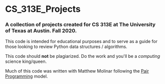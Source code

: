 CS_313E_Projects
===================
### A collection of projects created for CS 313E at The University of Texas at Austin. Fall 2020.

This code is intended for educational purposes and to serve as a guide for those looking to review Python data structures / algorithms.

This code should __not__ be plagiarized. Do the work and you'll be a *computing* science king/queen.

Much of this code was written with Matthew Molinar following the [Pair Programming](https://collaboration.csc.ncsu.edu/laurie/Papers/Kindergarten.PDF) model.

